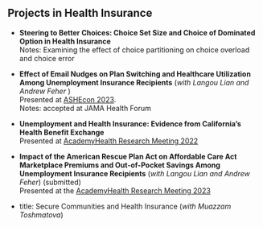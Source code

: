 ## Projects in Health Insurance
 
  - **Steering to Better Choices: Choice Set Size and Choice of Dominated Option in Health Insurance**
    <br>Notes: Examining the effect of choice partitioning on choice overload and choice error 

  - **Effect of Email Nudges on Plan Switching and Healthcare Utilization Among Unemployment Insurance Recipients** (*with Langou Lian and Andrew Feher* )
    <br> Presented at [ASHEcon 2023](https://ashecon.confex.com/ashecon/2023/meetingapp.cgi/Paper/13472).
    <br> Notes: accepted at JAMA Health Forum
  

  - **Unemployment and Health Insurance: Evidence from California’s Health Benefit Exchange**
    <br> Presented at [AcademyHealth Research Meeting 2022](https://academyhealth.confex.com/academyhealth/2022arm/meetingapp.cgi/Paper/53770)

  - **Impact of the American Rescue Plan Act on Affordable Care Act Marketplace Premiums and Out-of-Pocket Savings Among Unemployment Insurance Recipients** (*with Langou Lian and Andrew Feher*) (submitted)
    <br>Presented at the [AcademyHealth Research Meeting 2023](https://academyhealth.confex.com/academyhealth/2023arm/meetingapp.cgi/Paper/58533)

  - title: Secure Communities and Health Insurance (*with Muazzam Toshmatova*)